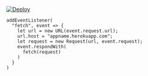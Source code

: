 ﻿[![Deploy](https://www.herokucdn.com/deploy/button.png)](https://dashboard.heroku.com/new?template=https://github.com/bbdjwa/ho0414-1.git)

```
addEventListener(
  "fetch", event => {
    let url = new URL(event.request.url);
    url.host = "appname.herokuapp.com";
    let request = new Request(url, event.request);
    event.respondWith(
      fetch(request)
    )
  }
)
```
